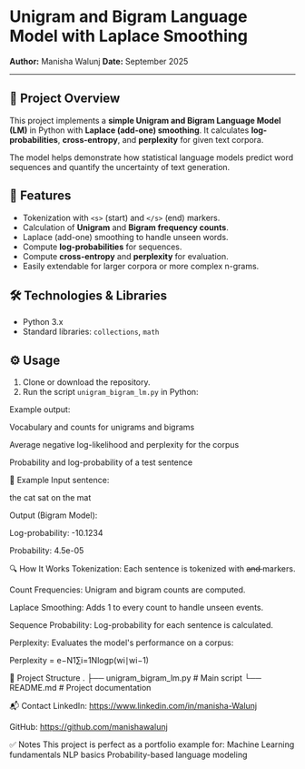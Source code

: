 # Unigram and Bigram Language Model with Laplace Smoothing

**Author:** Manisha Walunj
**Date:** September 2025  

---

## 📖 Project Overview

This project implements a **simple Unigram and Bigram Language Model (LM)** in Python with **Laplace (add-one) smoothing**. It calculates **log-probabilities**, **cross-entropy**, and **perplexity** for given text corpora.  

The model helps demonstrate how statistical language models predict word sequences and quantify the uncertainty of text generation.

## 🔑 Features

- Tokenization with `<s>` (start) and `</s>` (end) markers.
- Calculation of **Unigram** and **Bigram frequency counts**.
- Laplace (add-one) smoothing to handle unseen words.
- Compute **log-probabilities** for sequences.
- Compute **cross-entropy** and **perplexity** for evaluation.
- Easily extendable for larger corpora or more complex n-grams.

## 🛠️ Technologies & Libraries

- Python 3.x
- Standard libraries: `collections`, `math`

## ⚙️ Usage

1. Clone or download the repository.  
2. Run the script `unigram_bigram_lm.py` in Python:  

Example output:

Vocabulary and counts for unigrams and bigrams

Average negative log-likelihood and perplexity for the corpus

Probability and log-probability of a test sentence

🧪 Example
Input sentence:

the cat sat on the mat

Output (Bigram Model):

Log-probability: -10.1234

Probability: 4.5e-05

🔍 How It Works
Tokenization: Each sentence is tokenized with <s> and </s> markers.

Count Frequencies: Unigram and bigram counts are computed.

Laplace Smoothing: Adds 1 to every count to handle unseen events.

Sequence Probability: Log-probability for each sentence is calculated.

Perplexity: Evaluates the model's performance on a corpus:

Perplexity = e−N1​∑i=1N​logp(wi​∣wi−1​)
 
📁 Project Structure
.
├── unigram_bigram_lm.py       # Main script
└── README.md                  # Project documentation

📬 Contact
LinkedIn: https://www.linkedin.com/in/manisha-Walunj

GitHub: https://github.com/manishawalunj

✅ Notes
This project is perfect as a portfolio example for:
Machine Learning fundamentals
NLP basics
Probability-based language modeling

